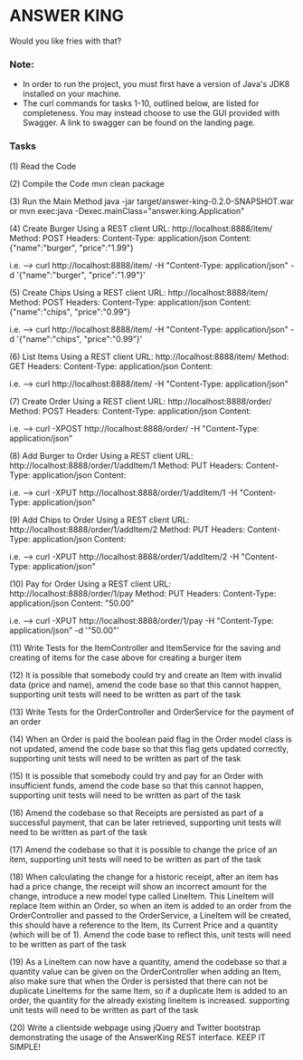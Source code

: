 # ANSWER KING
Would you like fries with that?

### Note:
- In order to run the project, you must first have a version of Java's JDK8 installed on your machine.
- The curl commands for tasks 1-10, outlined below, are listed for completeness. You may instead choose to use the GUI provided with Swagger. A link to swagger can be found on the landing page.

### Tasks
(1) Read the Code

(2) Compile the Code
mvn clean package

(3) Run the Main Method
java -jar target/answer-king-0.2.0-SNAPSHOT.war
or
mvn exec:java -Dexec.mainClass="answer.king.Application"

(4) Create Burger
Using a REST client
URL: http://localhost:8888/item/
Method: POST
Headers: Content-Type: application/json
Content: {"name":"burger", "price":"1.99"}

i.e. --> curl http://localhost:8888/item/ -H "Content-Type: application/json" -d '{"name":"burger", "price":"1.99"}'

(5) Create Chips
Using a REST client
URL: http://localhost:8888/item/
Method: POST
Headers: Content-Type: application/json
Content: {"name":"chips", "price":"0.99"}

i.e. --> curl http://localhost:8888/item/ -H "Content-Type: application/json" -d '{"name":"chips", "price":"0.99"}'

(6) List Items
Using a REST client
URL: http://localhost:8888/item/
Method: GET
Headers: Content-Type: application/json
Content: <None>

i.e. --> curl http://localhost:8888/item/ -H "Content-Type: application/json"

(7) Create Order
Using a REST client
URL: http://localhost:8888/order/
Method: POST
Headers: Content-Type: application/json
Content: <None>

i.e. --> curl -XPOST http://localhost:8888/order/ -H "Content-Type: application/json"

(8) Add Burger to Order
Using a REST client
URL: http://localhost:8888/order/1/addItem/1
Method: PUT
Headers: Content-Type: application/json
Content: <None>

i.e. --> curl -XPUT http://localhost:8888/order/1/addItem/1 -H "Content-Type: application/json"

(9) Add Chips to Order
Using a REST client
URL: http://localhost:8888/order/1/addItem/2
Method: PUT
Headers: Content-Type: application/json
Content: <None>

i.e. --> curl -XPUT http://localhost:8888/order/1/addItem/2 -H "Content-Type: application/json"

(10) Pay for Order
Using a REST client
URL: http://localhost:8888/order/1/pay
Method: PUT
Headers: Content-Type: application/json
Content: "50.00"

i.e. --> curl -XPUT http://localhost:8888/order/1/pay -H "Content-Type: application/json" -d '"50.00"'

(11) Write Tests for the ItemController and ItemService for the saving and creating of items for the case above for creating a burger item

(12) It is possible that somebody could try and create an Item with invalid data (price and name), amend the code base so that this cannot happen, supporting unit tests will need to be written as part of the task

(13) Write Tests for the OrderController and OrderService for the payment of an order

(14) When an Order is paid the boolean paid flag in the Order model class is not updated, amend the code base so that this flag gets updated correctly, supporting unit tests will need to be written as part of the task

(15) It is possible that somebody could try and pay for an Order with insufficient funds, amend the code base so that this cannot happen, supporting unit tests will need to be written as part of the task

(16) Amend the codebase so that Receipts are persisted as part of a successful payment, that can be later retrieved, supporting unit tests will need to be written as part of the task

(17) Amend the codebase so that it is possible to change the price of an item, supporting unit tests will need to be written as part of the task

(18) When calculating the change for a historic receipt, after an item has had a price change, the receipt will show an incorrect amount for the change, introduce a new model type called LineItem. This LineItem will replace Item within an Order, so when an item is added to an order from the OrderController and passed to the OrderService, a LineItem will be created, this should have a reference to the Item, its Current Price and a quantity (which will be of 1). Amend the code base to reflect this, unit tests will need to be written as part of the task

(19) As a LineItem can now have a quantity, amend the codebase so that a quantity value can be given on the OrderController when adding an Item, also make sure that when the Order is persisted that there can not be duplicate LineItems for the same Item, so if a duplicate Item is added to an order, the quantity for the already existing lineitem is increased. supporting unit tests will need to be written as part of the task

(20) Write a clientside webpage using jQuery and Twitter bootstrap demonstrating the usage of the AnswerKing REST interface. KEEP IT SIMPLE!






